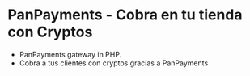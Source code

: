 # PanPayments - Cobra en tu tienda con Cryptos
- PanPayments gateway in PHP.
- Cobra a tus clientes con cryptos gracias a PanPayments
